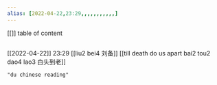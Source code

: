 ```yaml
---
alias: [2022-04-22,23:29,,,,,,,,,,,]
---
```

[[]]
table of content
```toc
```

[[2022-04-22]] 23:29
[[liu2 bei4 刘备]]
[[till death do us apart bai2 tou2 dao4 lao3 白头到老]]
```query
"du chinese reading"
```